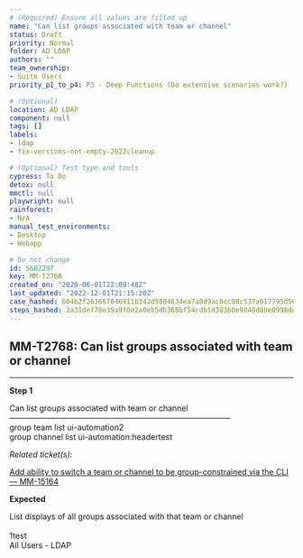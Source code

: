 ```yaml
---
# (Required) Ensure all values are filled up
name: "Can list groups associated with team or channel"
status: Draft
priority: Normal
folder: AD LDAP
authors: ""
team_ownership: 
- Suite Users
priority_p1_to_p4: P3 - Deep Functions (Do extensive scenarios work?)

# (Optional)
location: AD LDAP
component: null
tags: []
labels: 
- ldap
- fix-versions-not-empty-2022cleanup

# (Optional) Test type and tools
cypress: To Do
detox: null
mmctl: null
playwright: null
rainforest: 
- N/A
manual_test_environments: 
- Desktop
- Webapp

# Do not change
id: 5602297
key: MM-T2768
created_on: "2020-06-01T22:09:48Z"
last_updated: "2022-12-01T21:15:20Z"
case_hashed: 604b2f263667646911b342d5804634ea7a8d9ac0cc08c537a017795d5026b6187849fb6616c960321eeb2c3255f0c229
steps_hashed: 2a31def78e39a9f0e2a0eb5db368bf54cdb1d38360e9048d80e0998ded64ecbe14e72a289de08361b73b16fc768d9b3c
---
```


<!-- (Auto-generated) Based on frontmatter's "key" and "name" -->

## MM-T2768: Can list groups associated with team or channel

---

**Step 1**

Can list groups associated with team or channel\
————————————————————————————\
group team list ui-automation2\
group channel list ui-automation:headertest

_Related ticket(s):_

[Add ability to switch a team or channel to be group-constrained via the CLI — MM-15164](https://mattermost.atlassian.net/browse/MM-15164)

**Expected**

List displays of all groups associated with that team or channel\
\
1test\
All Users - LDAP
